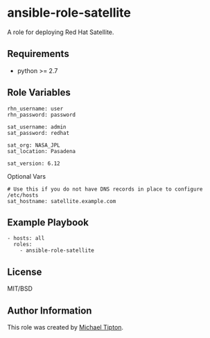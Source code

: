 ansible-role-satellite
=========

A role for deploying Red Hat Satellite.

Requirements
------------

* python >= 2.7


Role Variables
--------------

    rhn_username: user
    rhn_password: password

    sat_username: admin
    sat_password: redhat

    sat_org: NASA_JPL
    sat_location: Pasadena

    sat_version: 6.12

Optional Vars

    # Use this if you do not have DNS records in place to configure /etc/hosts
    sat_hostname: satellite.example.com

Example Playbook
----------------

    - hosts: all
      roles:
        - ansible-role-satellite

License
-------

MIT/BSD

Author Information
------------------

This role was created by [Michael Tipton](https://ibeta.org).
